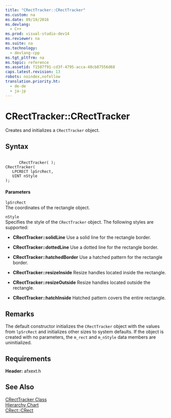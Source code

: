 ```yaml
---
title: "CRectTracker::CRectTracker"
ms.custom: na
ms.date: 09/19/2016
ms.devlang: 
  - C++
ms.prod: visual-studio-dev14
ms.reviewer: na
ms.suite: na
ms.technology: 
  - devlang-cpp
ms.tgt_pltfrm: na
ms.topic: reference
ms.assetid: f1587f91-cd3f-4795-acca-48cb87556d68
caps.latest.revision: 13
robots: noindex,nofollow
translation.priority.ht: 
  - de-de
  - ja-jp
---
```

# CRectTracker::CRectTracker
Creates and initializes a `CRectTracker` object.  
  
## Syntax  
  
```  
  
      CRectTracker( );  
CRectTracker(  
   LPCRECT lpSrcRect,  
   UINT nStyle   
);  
```  
  
#### Parameters  
 `lpSrcRect`  
 The coordinates of the rectangle object.  
  
 `nStyle`  
 Specifies the style of the `CRectTracker` object. The following styles are supported:  
  
-   **CRectTracker::solidLine** Use a solid line for the rectangle border.  
  
-   **CRectTracker::dottedLine** Use a dotted line for the rectangle border.  
  
-   **CRectTracker::hatchedBorder** Use a hatched pattern for the rectangle border.  
  
-   **CRectTracker::resizeInside** Resize handles located inside the rectangle.  
  
-   **CRectTracker::resizeOutside** Resize handles located outside the rectangle.  
  
-   **CRectTracker::hatchInside** Hatched pattern covers the entire rectangle.  
  
## Remarks  
 The default constructor initializes the `CRectTracker` object with the values from `lpSrcRect` and initializes other sizes to system defaults. If the object is created with no parameters, the `m_rect` and `m_nStyle` data members are uninitialized.  
  
## Requirements  
 **Header:** afxext.h  
  
## See Also  
 [CRectTracker Class](../vs140/CRectTracker-Class.md)   
 [Hierarchy Chart](../vs140/Hierarchy-Chart.md)   
 [CRect::CRect](../vs140/CRect--CRect.md)
